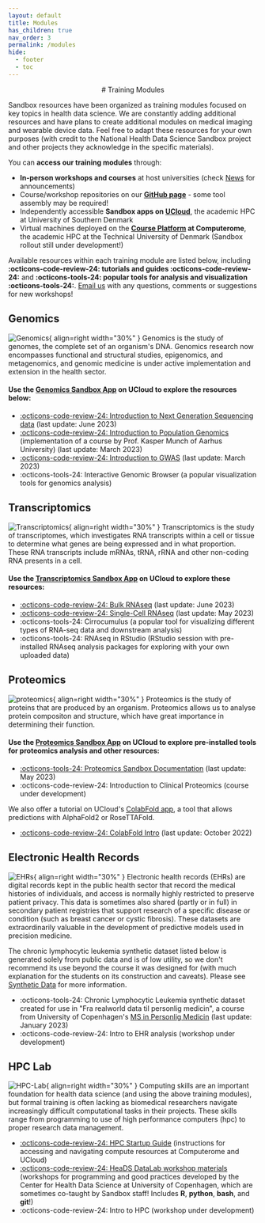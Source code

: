 ```yaml
---
layout: default
title: Modules
has_children: true
nav_order: 3
permalink: /modules
hide:
  - footer
  - toc
---
```


<center>
# Training Modules
</center>

Sandbox resources have been organized as training modules focused on key topics in health data science. We are constantly adding additional resources and have plans to create additional modules on medical imaging and wearable device data. Feel free to adapt these resources for your own purposes (with credit to the National Health Data Science Sandbox project and other projects they acknowledge in the specific materials). 

You can **access our training modules** through:

+ **In-person workshops and courses** at host universities (check [News](https://hds-sandbox.github.io/news/news.html) for announcements) 
+ Course/workshop repositories on our **[GitHub page](https://github.com/hds-sandbox)** - some tool assembly may be required! 
+ Independently accessible **Sandbox apps on [UCloud](https://cloud.sdu.dk)**, the academic HPC at University of Southern Denmark
+ Virtual machines deployed on the **[Course Platform](https://www.computerome.dk/solutions/course-platform) at Computerome**, the academic HPC at the Technical University of Denmark (Sandbox rollout still under development!)

Available resources within each training module are listed below, including **:octicons-code-review-24: tutorials and guides :octicons-code-review-24:** and **:octicons-tools-24: popular tools for analysis and visualization :octicons-tools-24:**. [Email us](mailto:nhds_sandbox@sund.ku.dk) with any questions, comments or suggestions for new workshops!
 
## Genomics 
![Genomics](../assets/images/genomics2.png){ align=right width="30%" } Genomics is the study of genomes, the complete set of an organism's DNA. Genomics research now encompasses functional and structural studies, epigenomics, and metagenomics, and genomic medicine is under active implementation and extension in the health sector. 

#### Use the [Genomics Sandbox App](https://cloud.sdu.dk/app/jobs/create?app=genomics&version=2023.03.01) on UCloud to explore the resources below: 
 
+ [:octicons-code-review-24: Introduction to Next Generation Sequencing data](https://hds-sandbox.github.io/NGS_summer_course_Aarhus/) (last update: June 2023)
+ [:octicons-code-review-24: Introduction to Population Genomics](https://hds-sandbox.github.io/PopulationGenomicsCourse/) (implementation of a course by Prof. Kasper Munch of Aarhus University) (last update: March 2023)
+ [:octicons-code-review-24: Introduction to GWAS](https://hds-sandbox.github.io/GWAS_course/) (last update: March 2023)
+ :octicons-tools-24: Interactive Genomic Browser (a popular visualization tools for genomics analysis)
>

## Transcriptomics  
![Transcriptomics](../assets/images/transcriptomics.png){ align=right width="30%" } Transcriptomics is the study of transcriptomes, which investigates RNA transcripts within a cell or tissue to determine what genes are being expressed and in what proportion. These RNA transcripts include mRNAs, tRNA, rRNA and other non-coding RNA presents in a cell. 

#### Use the [Transcriptomics Sandbox App](https://cloud.sdu.dk/app/jobs/create?app=transcriptomics&version=2023.03) on UCloud to explore these resources:

+ [:octicons-code-review-24: Bulk RNAseq](https://hds-sandbox.github.io/bulk_RNAseq_course) (last update: June 2023) 
+ [:octicons-code-review-24: Single-Cell RNAseq](https://hds-sandbox.github.io/scRNASeq_course/) (last update: May 2023) 
+ :octicons-tools-24: Cirrocumulus (a popular tool for visualizing different types of RNA-seq data and downstream analysis)
+ :octicons-tools-24: RNAseq in RStudio (RStudio session with pre-installed RNAseq analysis packages for exploring with your own uploaded data)


## Proteomics   
![proteomics](../assets/images/proteomics.png){ align=right width="30%" }  Proteomics is the study of proteins that are produced by an organism. Proteomics allows us to analyse protein compositon and structure, which have great importance in determining their function.

#### Use the [Proteomics Sandbox App](https://cloud.sdu.dk/app/jobs/create?app=proteomics&version=Mar2023) on UCloud to explore pre-installed tools for proteomics analysis and other resources: 

+ [:octicons-tools-24: Proteomics Sandbox Documentation](https://hds-sandbox.github.io/proteomics-sandbox/index.html) (last update: May 2023)
+ :octicons-code-review-24: Introduction to Clinical Proteomics (course under development)

We also offer a tutorial on UCloud's [ColabFold app](https://cloud.sdu.dk/app/jobs/create?app=colabfold&version=1.5.2), a tool that allows predictions with AlphaFold2 or RoseTTAFold.

+ [:octicons-code-review-24: ColabFold Intro](https://hds-sandbox.github.io/proteomics-sandbox/colabfold.html) (last update: October 2022) 
 

## Electronic Health Records  
![EHRs](../assets/images/EHRs.png){ align=right width="30%" } Electronic health records (EHRs) are digital records kept in the public health sector that record the medical histories of individuals, and access is normally highly restricted to preserve patient privacy. This data is sometimes also shared (partly or in full) in secondary patient registries that support research of a specific disease or condition (such as breast cancer or cystic fibrosis). These datasets are extraordinarily valuable in the development of predictive models used in precision medicine.

The chronic lymphocytic leukemia synthetic dataset listed below is generated solely from public data and is of low utility, so we don't recommend its use beyond the course it was designed for (with much explanation for the students on its construction and caveats). Please see [Synthetic Data](https://hds-sandbox.github.io/datasets/synthdata.html) for more information.

+ :octicons-tools-24: Chronic Lymphocytic Leukemia synthetic dataset created for use in "Fra realworld data til personlig medicin", a course from University of Copenhagen's [MS in Personlig Medicin](https://personligmedicin.ku.dk/) (last update: January 2023)
+ :octicons-code-review-24: Intro to EHR analysis (workshop under development) 
 
## HPC Lab  
![HPC-Lab](../assets/images/HPC.png){ align=right width="30%" } Computing skills are an important foundation for health data science (and using the above training modules), but formal training is often lacking as biomedical researchers navigate increasingly difficult computational tasks in their projects. These skills range from programming to use of high performance computers (hpc) to proper research data management.

+ [:octicons-code-review-24: HPC Startup Guide](https://hds-sandbox.github.io/access/index.html) (instructions for accessing and navigating compute resources at Computerome and UCloud)
+ [:octicons-code-review-24: HeaDS DataLab workshop materials](https://center-for-health-data-science.github.io/index.html) (workshops for programming and good practices developed by the Center for Health Data Science at University of Copenhagen, which are sometimes co-taught by Sandbox staff! Includes **R**, **python**, **bash**, and **git**!)
+ :octicons-code-review-24: Intro to HPC (workshop under development)

